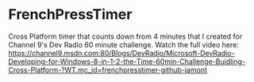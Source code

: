 FrenchPressTimer
================

Cross Platform timer that counts down from 4 minutes that I created for Channel 9's Dev Radio 60 minute challenge. Watch the full video here: https://channel9.msdn.com:80/Blogs/DevRadio/Microsoft-DevRadio-Developing-for-Windows-8-in-1-2-the-Time-60min-Challenge-Buidling-Cross-Platform-?WT.mc_id=frenchpresstimer-github-jamont


